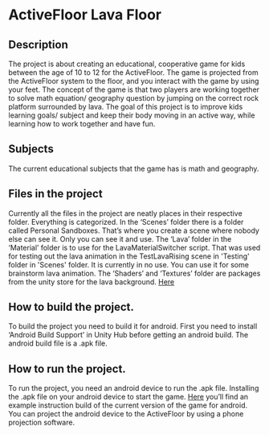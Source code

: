 # ActiveFloor Lava Floor

## Description

The project is about creating an educational, cooperative game for kids between the age of 10 to 12 for the ActiveFloor. The game is projected from the ActiveFloor system to the floor, and you interact with the game by using your feet. The concept of the game is that two players are working together to solve math equation/ geography question by jumping on the correct rock platform surrounded by lava. 
The goal of this project is to improve kids learning goals/ subject and keep their body moving in an active way, while learning how to work together and have fun.

## Subjects

The current educational subjects that the game has is math and geography.

## Files in the project

Currently all the files in the project are neatly places in their respective folder.  Everything is categorized. In the ‘Scenes’ folder there is a folder called Personal Sandboxes. That’s where you create a scene where nobody else can see it. Only you can see it and use.
The ‘Lava’ folder in the ‘Material’ folder is to use for the LavaMaterialSwitcher script. That was used for testing out the lava animation in the TestLavaRising scene in 'Testing' folder in 'Scenes' folder. It is currently in no use. You can use it for some brainstorm lava animation.
The ‘Shaders’ and ‘Textures’ folder are packages from the unity store for the lava background. [Here](https://assetstore.unity.com/packages/vfx/shaders/lava-flowing-shader-33635)


## How to build the project.

To build the project you need to build it for android. First you need to install ‘Android Build Support’ in Unity Hub before getting an android build. The android build file is a .apk file.

## How to run the project.
To run the project, you need an android device to run the .apk file. Installing the .apk file on your android device to start the game. [Here](https://fontysmade.nl/activefloor-lava-floor/) you’ll find an example instruction build of the current version of the game for android.
You can project the android device to the ActiveFloor by using a phone projection software.
